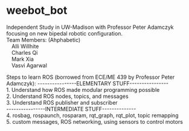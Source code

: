 # weebot_bot
Independent Study in UW-Madison with Professor Peter Adamczyk focusing on new bipedal robotic configuration.
<br>Team Members: (Ahphabetic)</br>
&emsp;Alli Willhite</br>
&emsp;Charles Qi</br>
&emsp;Mark Xia</br>
&emsp;Vasvi Agarwal</br>

Steps to learn ROS (borrowed from ECE/ME 439 by Professor Peter Adamczyk):
	----------------ELEMENTARY STUFF----------------</br>
	1. Understand how ROS made modular programming possible</br>
	2. Understand ROS nodes, topics, and messages</br>
	3. Understand ROS publisher and subscriber</br>
	----------------INTERMEDIATE STUFF--------------</br>
	4. rosbag, rospaunch, rosparam, rqt_graph, rqt_plot, topic remapping</br>
	5. custom messages, ROS networking, using sensors to control motors
